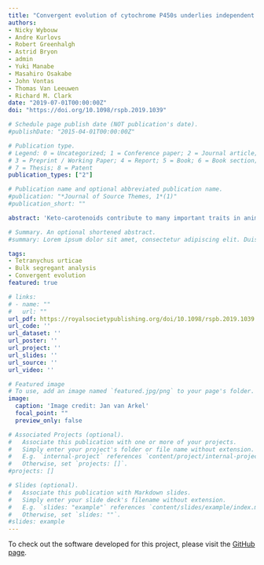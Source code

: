 ```yaml
---
title: "Convergent evolution of cytochrome P450s underlies independent origins of keto-carotenoid pigmentation in animals"
authors:
- Nicky Wybouw
- Andre Kurlovs
- Robert Greenhalgh
- Astrid Bryon
- admin
- Yuki Manabe
- Masahiro Osakabe
- John Vontas
- Thomas Van Leeuwen
- Richard M. Clark
date: "2019-07-01T00:00:00Z"
doi: "https://doi.org/10.1098/rspb.2019.1039"

# Schedule page publish date (NOT publication's date).
#publishDate: "2015-04-01T00:00:00Z"

# Publication type.
# Legend: 0 = Uncategorized; 1 = Conference paper; 2 = Journal article;
# 3 = Preprint / Working Paper; 4 = Report; 5 = Book; 6 = Book section;
# 7 = Thesis; 8 = Patent
publication_types: ["2"]

# Publication name and optional abbreviated publication name.
#publication: "*Journal of Source Themes, 1*(1)"
#publication_short: ""

abstract: 'Keto-carotenoids contribute to many important traits in animals, including vision and coloration. In a great number of animal species, keto-carotenoids are endogenously produced from carotenoids by carotenoid ketolases. Despite the ubiquity and functional importance of keto-carotenoids in animals, the underlying genetic architectures of their production have remained enigmatic. The body and eye colorations of spider mites (Arthropoda: Chelicerata) are determined by β-carotene and keto-carotenoid derivatives. Here, we focus on a carotenoid pigment mutant of the spider mite Tetranychus kanzawai that, as shown by chromatography, lost the ability to produce keto-carotenoids. We employed bulked segregant analysis and linked the causal locus to a single narrow genomic interval. The causal mutation was fine-mapped to a minimal candidate region that held only one complete gene, the cytochrome P450 monooxygenase CYP384A1, of the CYP3 clan. Using a number of genomic approaches, we revealed that an inactivating deletion in the fourth exon of CYP384A1 caused the aberrant pigmentation. Phylogenetic analysis indicated that CYP384A1 is orthologous across mite species of the ancient Trombidiformes order where carotenoids typify eye and body coloration, suggesting a deeply conserved function of CYP384A1 as a carotenoid ketolase. Previously, CYP2J19, a cytochrome P450 of the CYP2 clan, has been identified as a carotenoid ketolase in birds and turtles. Our study shows that selection for endogenous production of keto-carotenoids led to convergent evolution, whereby cytochrome P450s were independently co-opted in vertebrate and invertebrate animal lineages.'

# Summary. An optional shortened abstract.
#summary: Lorem ipsum dolor sit amet, consectetur adipiscing elit. Duis posuere tellus ac convallis placerat. Proin tincidunt magna sed ex sollicitudin condimentum.

tags:
- Tetranychus urticae
- Bulk segregant analysis
- Convergent evolution 
featured: true

# links:
# - name: ""
#   url: ""
url_pdf: https://royalsocietypublishing.org/doi/10.1098/rspb.2019.1039
url_code: ''
url_dataset: ''
url_poster: ''
url_project: ''
url_slides: ''
url_source: ''
url_video: ''

# Featured image
# To use, add an image named `featured.jpg/png` to your page's folder. 
image:
  caption: 'Image credit: Jan van Arkel'
  focal_point: ""
  preview_only: false

# Associated Projects (optional).
#   Associate this publication with one or more of your projects.
#   Simply enter your project's folder or file name without extension.
#   E.g. `internal-project` references `content/project/internal-project/index.md`.
#   Otherwise, set `projects: []`.
#projects: []

# Slides (optional).
#   Associate this publication with Markdown slides.
#   Simply enter your slide deck's filename without extension.
#   E.g. `slides: "example"` references `content/slides/example/index.md`.
#   Otherwise, set `slides: ""`.
#slides: example
---
```


<!-- {{% alert note %}}
Click the *Cite* button above to demo the feature to enable visitors to import publication metadata into their reference management software.
{{% /alert %}}

{{% alert note %}}
Click the *Slides* button above to demo Academic's Markdown slides feature.
{{% /alert %}} -->

To check out the software developed for this project, please visit the [GitHub page](https://github.com/rmclarklab/AWD).
